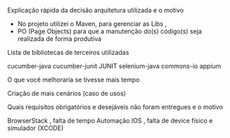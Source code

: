 Explicação rápida da decisão arquitetura utilizada e o motivo

- No projeto utilizei o Maven, para gerenciar as Libs , 
- PO (Page Objects) para que a manutenção do(s) código(s) seja realizada de forma produtiva

Lista de bibliotecas de terceiros utilizadas

cucumber-java
cucumber-junit
JUNIT
selenium-java
commons-io
appium

O que você melhoraria se tivesse mais tempo

Criação de mais cenários (caso de usos)

Quais requisitos obrigatórios e desejáveis não foram entregues e o motivo

BrowserStack , falta de tempo
Automação IOS , falta de device físico e simulador (XCODE)

